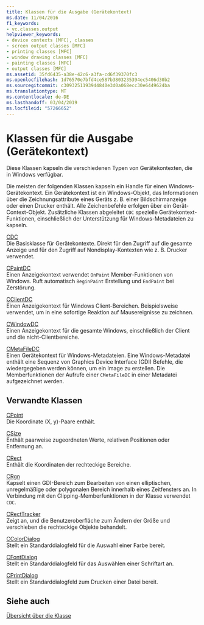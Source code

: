 ```yaml
---
title: Klassen für die Ausgabe (Gerätekontext)
ms.date: 11/04/2016
f1_keywords:
- vc.classes.output
helpviewer_keywords:
- device contexts [MFC], classes
- screen output classes [MFC]
- printing classes [MFC]
- window drawing classes [MFC]
- painting classes [MFC]
- output classes [MFC]
ms.assetid: 35fd6435-a38e-42c6-a3fa-cd6f39370fc3
ms.openlocfilehash: 1d76570e7bfd4ce587b3803235394ec5406d30b2
ms.sourcegitcommit: c3093251193944840e3d0a068ecc30e6449624ba
ms.translationtype: MT
ms.contentlocale: de-DE
ms.lasthandoff: 03/04/2019
ms.locfileid: "57266652"
---
```

# <a name="output-device-context-classes"></a>Klassen für die Ausgabe (Gerätekontext)

Diese Klassen kapseln die verschiedenen Typen von Gerätekontexten, die in Windows verfügbar.

Die meisten der folgenden Klassen kapseln ein Handle für einen Windows-Gerätekontext. Ein Gerätekontext ist ein Windows-Objekt, das Informationen über die Zeichnungsattribute eines Geräts z. B. einer Bildschirmanzeige oder einen Drucker enthält. Alle Zeichenbefehle erfolgen über ein Gerät-Context-Objekt. Zusätzliche Klassen abgeleitet `CDC` spezielle Gerätekontext-Funktionen, einschließlich der Unterstützung für Windows-Metadateien zu kapseln.

[CDC](../mfc/reference/cdc-class.md)<br/>
Die Basisklasse für Gerätekontexte. Direkt für den Zugriff auf die gesamte Anzeige und für den Zugriff auf Nondisplay-Kontexten wie z. B. Drucker verwendet.

[CPaintDC](../mfc/reference/cpaintdc-class.md)<br/>
Einen Anzeigekontext verwendet `OnPaint` Member-Funktionen von Windows. Ruft automatisch `BeginPaint` Erstellung und `EndPaint` bei Zerstörung.

[CClientDC](../mfc/reference/cclientdc-class.md)<br/>
Einen Anzeigekontext für Windows Client-Bereichen. Beispielsweise verwendet, um in eine sofortige Reaktion auf Mausereignisse zu zeichnen.

[CWindowDC](../mfc/reference/cwindowdc-class.md)<br/>
Einen Anzeigekontext für die gesamte Windows, einschließlich der Client und die nicht-Clientbereiche.

[CMetaFileDC](../mfc/reference/cmetafiledc-class.md)<br/>
Einen Gerätekontext für Windows-Metadateien. Eine Windows-Metadatei enthält eine Sequenz von Graphics Device Interface (GDI) Befehle, die wiedergegeben werden können, um ein Image zu erstellen. Die Memberfunktionen der Aufrufe einer `CMetaFileDC` in einer Metadatei aufgezeichnet werden.

## <a name="related-classes"></a>Verwandte Klassen

[CPoint](../atl-mfc-shared/reference/cpoint-class.md)<br/>
Die Koordinate (X, y)-Paare enthält.

[CSize](../atl-mfc-shared/reference/csize-class.md)<br/>
Enthält paarweise zugeordneten Werte, relativen Positionen oder Entfernung an.

[CRect](../atl-mfc-shared/reference/crect-class.md)<br/>
Enthält die Koordinaten der rechteckige Bereiche.

[CRgn](../mfc/reference/crgn-class.md)<br/>
Kapselt einen GDI-Bereich zum Bearbeiten von einen elliptischen, unregelmäßige oder polygonalen Bereich innerhalb eines Zeitfensters an. In Verbindung mit den Clipping-Memberfunktionen in der Klasse verwendet `CDC`.

[CRectTracker](../mfc/reference/crecttracker-class.md)<br/>
Zeigt an, und die Benutzeroberfläche zum Ändern der Größe und verschieben die rechteckige Objekte behandelt.

[CColorDialog](../mfc/reference/ccolordialog-class.md)<br/>
Stellt ein Standarddialogfeld für die Auswahl einer Farbe bereit.

[CFontDialog](../mfc/reference/cfontdialog-class.md)<br/>
Stellt ein Standarddialogfeld für das Auswählen einer Schriftart an.

[CPrintDialog](../mfc/reference/cprintdialog-class.md)<br/>
Stellt ein Standarddialogfeld zum Drucken einer Datei bereit.

## <a name="see-also"></a>Siehe auch

[Übersicht über die Klasse](../mfc/class-library-overview.md)
